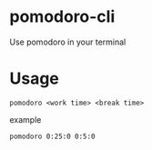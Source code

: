 # pomodoro-cli
Use pomodoro in your terminal

# Usage
`pomodoro <work time> <break time>`

example

`pomodoro 0:25:0 0:5:0`
